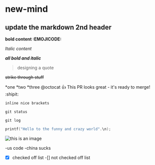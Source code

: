 # new-mind 
## update the markdown 2nd header 

 **bold content :EMOJICODE:**

 *Italic content*

 ***all bold and italic***
  
  > designing a quote


 ~~strike through stuff~~

 *one
 *two
 *three
  @octocat :+1: This PR looks great - it's ready to merge! :shipit:



 `inline nice brackets`

 ```
 git status

 git log
 ```

``` c
printf("Hello to the funny and crazy world".\n);
```


![this is an image](https://unsplash.com/photos/cvBBO4PzWPg)

<!--unorderd list-->

-us code
-china sucks

-[x] checked off list 
-[] not checked off list


